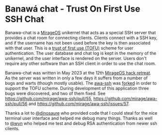 # Banawá chat - Trust On First Use SSH Chat

Banawa-chat is a [MirageOS](https://mirage.io/) unikernel that acts as a special SSH server that provides a chat room for connecting clients.
Clients connect with a SSH key, and if the username has not been used before the key is then associated with that user.
This is a [trust of first use (TOFU)](https://en.wikipedia.org/wiki/Trust_on_first_use) scheme for user authentication.
The user database and chat log is kept in the memory of the unikernel, and the user interface is rendered on the server.
Users don't require any other software than an SSH client in order to use the chat room.

Banawa-chat was written in May 2023 at the 12th [MirageOS hack retreat](http://retreat.mirage.io/).
As the server was written in only a few days it suffers from a number of bugs and warts (though mostly usable).
The [awa-ssh](https://github.com/mirage/awa-ssh) was [forked](https://github.com/sorbusursina/banawa-ssh) in order to support the TOFU scheme.
During development of this application three bugs were discovered, and two of them fixed.
See https://github.com/mirage/awa-ssh/pull/55, https://github.com/mirage/awa-ssh/pull/56 and https://github.com/mirage/awa-ssh/issues/57.

Thanks a lot to [@dinosaure](https://github.com/dinosaure) who provided code that I could steal for the nice terminal user interface and helped me debug many things.
Thanks as well to [@wyn](https://github.com/wyn) who helped me test and debug RSA authentication from newer ssh clients.
